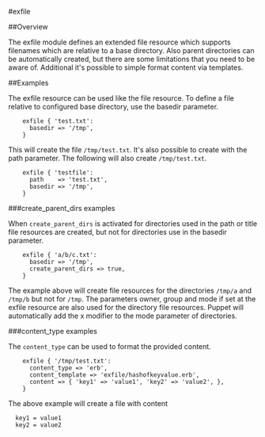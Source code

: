 #exfile

##Overview

The exfile module defines an extended file resource which supports filenames which are relative to a base directory. Also parent directories can be automatically created, but there are some limitations that you need to be aware of. Additional it's possible to simple format content via templates.

##Examples

The exfile resource can be used like the file resource. To define a file relative to configured base directory, use the basedir parameter.

```puppet
    exfile { 'test.txt':
      basedir => '/tmp',
    }
```

This will create the file `/tmp/test.txt`. It's also possible to create with the path parameter. The following will also create `/tmp/test.txt`.

```puppet
    exfile { 'testfile':
      path    => 'test.txt',
      basedir => '/tmp',
    }
```

###create_parent_dirs examples

When `create_parent_dirs` is activated for directories used in the path or title file resources are created, but not for directories use in the basedir parameter.

```puppet
    exfile { 'a/b/c.txt':
      basedir => '/tmp',
      create_parent_dirs => true,
    }
```

The example above will create file resources for the directories `/tmp/a` and `/tmp/b` but not for `/tmp`. The parameters owner, group and mode if set at the exfile resource are also used for the directory file resources. Puppet will automatically add the x modifier to the mode parameter of directories.

###content_type examples

The `content_type` can be used to format the provided content.

```puppet
    exfile { '/tmp/test.txt':
      content_type => 'erb',
      content_template => 'exfile/hashofkeyvalue.erb',
      content => { 'key1' => 'value1', 'key2' => 'value2', },
    }
```

The above example will create a file with content

```
  key1 = value1
  key2 = value2
```
